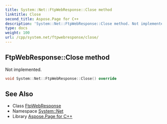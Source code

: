```yaml
---
title: System::Net::FtpWebResponse::Close method
linktitle: Close
second_title: Aspose.Page for C++
description: 'System::Net::FtpWebResponse::Close method. Not implemented in C++.'
type: docs
weight: 100
url: /cpp/system.net/ftpwebresponse/close/
---
```

## FtpWebResponse::Close method


Not implemented.

```cpp
void System::Net::FtpWebResponse::Close() override
```

## See Also

* Class [FtpWebResponse](../)
* Namespace [System::Net](../../)
* Library [Aspose.Page for C++](../../../)
